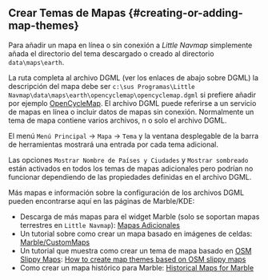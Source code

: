 ## Crear Temas de Mapas {#creating-or-adding-map-themes}

Para añadir un mapa en línea o sin conexión a _Little Navmap_ simplemente añada el directorio del tema descargado o creado al directorio `data\maps\earth`.

La ruta completa al archivo DGML \(ver los enlaces de abajo sobre DGML\) la descripción del mapa debe ser `c:\sus Programas\Little Navmap\data\maps\earth\opencyclemap\opencyclemap.dgml` si prefiere añadir por ejemplo [OpenCycleMap](http://www.opencyclemap.org). El archivo DGML puede referirse a un servicio de mapas en línea o incluir datos de mapas sin conexión. Normalmente un tema de mapa contiene varios archivos, n o solo el archivo DGML.

El menú `Menú Principal` -&gt; `Mapa` -&gt; `Tema` y la ventana desplegable de la barra de herramientas mostrará una entrada por cada tema adicional.

Las opciones `Mostrar Nombre de Países y Ciudades` y `Mostrar sombreado` están activados en todos los temas de mapas adicionales pero podrían no funcionar dependiendo de las propiedades definidas en el archivo DGML.

Más mapas e información sobre la configuración de los archivos DGML pueden encontrarse 	aquí en las páginas de  Marble/KDE:

* Descarga de más mapas para el widget Marble \(solo se soportan mapas terrestres en `Little Navmap`\): [Mapas Adicionales](https://marble.kde.org/maps.php)
* Un tutorial sobre como crear un mapa basado en imágenes de celdas: [Marble/CustomMaps](https://techbase.kde.org/Marble/CustomMaps)
* Un tutorial que muestra como crear un tema de mapa basado en [OSM Slippy Maps](https://wiki.openstreetmap.org/wiki/Slippy_map_tilenames): [How to create map themes based on OSM slippy maps](https://techbase.kde.org/Marble/OSMSlippyMaps)
* Como crear un mapa histórico para Marble: [Historical Maps for Marble](https://techbase.kde.org/Marble/HistoricalMaps)
